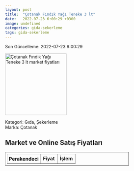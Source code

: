 ```yaml
---
layout: post
title:  "Çotanak Fındık Yağı Teneke 3 lt"
date:   2022-07-23 6:00:29 +0300
image: undefined
categories: gida-sekerleme
tags: gida-sekerleme
---
```


Son Güncelleme: 2022-07-23 9:00:29

<img src="undefined" width="200" alt="Çotanak Fındık Yağı Teneke 3 lt market fiyatları" />

Kategori: Gıda, Şekerleme
<br />
Marka: Çotanak

<h2>Market ve Online Satış Fiyatları</h2>

<table border="1" style="padding: 5px;width:80%;">
  <tr>
    <td style="padding: 5px;"><strong>Perakendeci</strong></td>
    <td><strong>Fiyat</strong></td>
    <td><strong>İşlem</strong></td>
  </tr>
  
</table>
